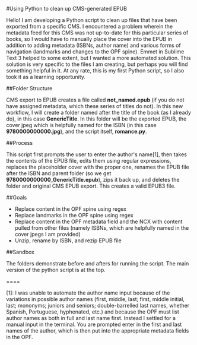 #Using Python to clean up CMS-generated EPUB

Hello! I am developing a Python script to clean up files that have been exported from a specific CMS. I encountered a problem wherein the metadata feed for this CMS was not up-to-date for this particular series of books, so I would have to manually place the cover into the EPUB in addition to adding metadata (ISBNs, author name) and various forms of navigation (landmarks and changes to the OPF spine). Emmet in Sublime Text 3 helped to some extent, but I wanted a more automated solution. This solution is very specific to the files I am creating, but perhaps you will find something helpful in it. At any rate, this is my first Python script, so I also took it as a learning opportunity. 

##Folder Structure

CMS export to EPUB creates a file called **not_named.epub** (if you do not have assigned metadata, which these series of titles do not). In this new workflow, I will create a folder named after the title of the book (as I already do), in this case **GenericTitle**. In this folder will be the exported EPUB, the cover jpeg which is helpfully named for the ISBN (in this case **9780000000000.jpg**), and the script itself, **romance.py**.

##Process

This script first prompts the user to enter the author's name[1], then takes the contents of the EPUB file, edits them using regular expressions, replaces the placeholder cover with the proper one, renames the EPUB file after the ISBN and parent folder (so we get **9780000000000_GenericTitle.epub**), zips it back up, and deletes the folder and original CMS EPUB export. This creates a valid EPUB3 file.

##Goals

- Replace content in the OPF spine using regex
- Replace landmarks in the OPF spine using regex
- Replace content in the OPF metadata field and the NCX with content pulled from other files (namely ISBNs, which are helpfully named in the cover jpegs I am provided)
- Unzip, rename by ISBN, and rezip EPUB file

##Sandbox

The folders demonstrate before and afters for running the script. The main version of the python script is at the top.

====

[1]: I was unable to automate the author name input because of the variations in possible author names (first, middle, last; first, middle initial, last; mononyms; juniors and seniors; double-barrelled last names, whether Spanish, Portuguese, hyphenated, etc.) and because the OPF must list author names as both in full and last name first. Instead I settled for a manual input in the terminal. You are prompted enter in the first and last names of the author, which is then put into the appropriate metadata fields in the OPF.
